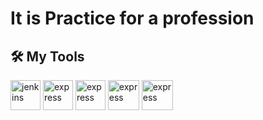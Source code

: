 # It is Practice for a profession
## 🛠 My Tools
<a target="_blank"> <img src="https://img.icons8.com/fluency/344/microsoft-word-2019.png" alt="jenkins" width="48" height="48"/> </a> 
<a target="_blank"> <img src="https://img.icons8.com/fluency/344/microsoft-excel-2019.png" alt="express" width="48" height="48"/> </a>
<a target="_blank"> <img src="https://img.icons8.com/fluency/344/microsoft-powerpoint-2019.png" alt="express" width="48" height="48"/> </a>
<a target="_blank"> <img src="https://img.icons8.com/color/344/adobe-indesign--v1.png" alt="express" width="50" height="48"/> </a>
<a target="_blank"> <img src="https://img.icons8.com/color/344/adobe-animate.png" alt="express" width="50" height="48"/> </a>
